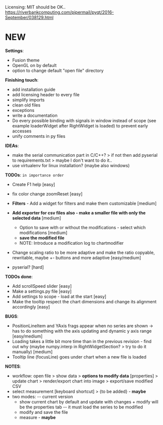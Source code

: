 Licensing: MIT should be OK.. https://riverbankcomputing.com/pipermail/pyqt/2016-September/038129.html

# NEW

**Settings**:
 - Fusion theme
 - OpenGL on by default
 - option to change default "open file" directory


**Finishing touch**:
 - add installation guide
 - add licensing header to every file
 - simplify imports
 - clean old files
 - exceptions
 - write a documentation
 - Do every possible binding with signals in window instead of scope (see example loaderWidget after RightWidget is loaded) to prevent early accesses
 - unify comments in py files

**IDEAs**:
  - make the serial communication part in C/C++? > if not then add pyserial to requirements.txt > maybe I don't want to do it..
  - use virtualenv for linux installation? (maybe also windows)

**TODOs**:  `in importance order`
 - Create F1 help [easy]

 - fix color change zoomReset [easy]

 - **Filters** - Add a widget for filters and make them customizable [medium]
 - **Add exporter for csv files also - make a smaller file with only the selected data** [medium]
   - Option to save with or without the modifications - select which modifications [medium]
   - **save the modified file**
   - NOTE: Introduce a modification log to chartmodifier
   
 - Change scaling ratio to be more adaptive and make the ratio copyable, rewritable, maybe +- buttons and more adaptive [easy/medium]

 - pyserial? [hard]

**TODOs done**:
 - Add scrollSpeed slider [easy]
 - Make a settings.py file [easy]
  - Add settings to scope - load at the start [easy]
 - Make the tooltip respect the chart dimensions and change its alignment accordingly [easy]

**BUGS**:
 - PositionLineItem and YAxis frags appear when no series are shown -> has to do something with the axis updating and dynamic y axis range [easy/medium]
 - Loading takes a little bit more time than in the previous revision - find out why (maybe numpy.interp in RightWidgetSection? > try to do it manually) [medium]
 - Tooltip line (focusLine) goes under chart when a new file is loaded

**NOTES**:
 - workflow: open file > show data > **options to modify data** [properties] > update chart > render/export chart into image > export/save modified CSV
 - select measurement [keyboard shortcut] > {to be added} - **maybe**
 - two modes: -- current version
    - show current chart by default and update with changes + modify will be the properties tab -- it must load the series to be modified
    - modify and save the file
    - measure - **maybe**
